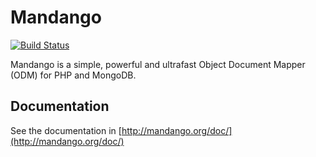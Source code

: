 # Mandango

[![Build Status](https://travis-ci.org/netom/mandango.png?branch=master)](https://travis-ci.org/netom/mandango)

Mandango is a simple, powerful and ultrafast Object Document Mapper (ODM) for PHP and MongoDB.

## Documentation

See the documentation in [http://mandango.org/doc/](http://mandango.org/doc/)
